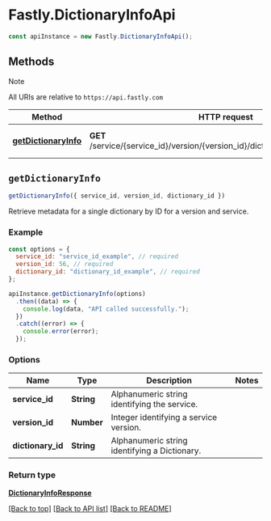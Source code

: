 # Fastly.DictionaryInfoApi

```javascript
const apiInstance = new Fastly.DictionaryInfoApi();
```
## Methods

> [!NOTE]
> All URIs are relative to `https://api.fastly.com`

Method | HTTP request | Description
------ | ------------ | -----------
[**getDictionaryInfo**](DictionaryInfoApi.md#getDictionaryInfo) | **GET** /service/{service_id}/version/{version_id}/dictionary/{dictionary_id}/info | Get dictionary metadata


## `getDictionaryInfo`

```javascript
getDictionaryInfo({ service_id, version_id, dictionary_id })
```

Retrieve metadata for a single dictionary by ID for a version and service.

### Example

```javascript
const options = {
  service_id: "service_id_example", // required
  version_id: 56, // required
  dictionary_id: "dictionary_id_example", // required
};

apiInstance.getDictionaryInfo(options)
  .then((data) => {
    console.log(data, "API called successfully.");
  })
  .catch((error) => {
    console.error(error);
  });
```

### Options

Name | Type | Description  | Notes
------------- | ------------- | ------------- | -------------
**service_id** | **String** | Alphanumeric string identifying the service. |
**version_id** | **Number** | Integer identifying a service version. |
**dictionary_id** | **String** | Alphanumeric string identifying a Dictionary. |

### Return type

[**DictionaryInfoResponse**](DictionaryInfoResponse.md)


[[Back to top]](#) [[Back to API list]](../../README.md#endpoints)
[[Back to README]](../../README.md)

